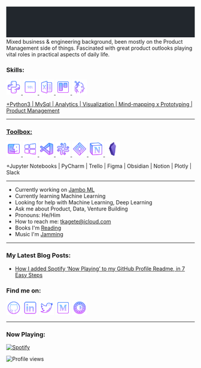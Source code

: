 ![Hello I'm Tony Kagete](hello.gif)
Mixed business & engineering background, been mostly on the Product Management side of things. Fascinated with great product outlooks playing vital roles in practical aspects of daily life. 

<h3 align="left">Skills:</h3>

<p align="left"> <a href="https://www.python.org" target="_blank"> <img src="media/icons8-python.svg" alt="python" width="40" height="40"/> </a>   <a href="https://www.mysql.com/" target="_blank"> <img src="media/icons8-sql-96.svg" alt="mysql" width="40" height="40"/> </a>   <a href="https://www.microsoft.com/en-us/microsoft-365/excel" target="_blank"> <img src="media/icons8-microsoft-excel.svg" alt="excel" width="40" height="40"/> </a>   <a href="https://trello.com/" target="_blank"> <img src="media/icons8-trello.svg" alt="trello" width="40" height="40"/>   <a href="https://obsidian.md/" target="_blank"> <img src="media/icons8-mind-map-96.svg" alt="mind-mapping" width="40" height="40"/></p>
  

+Python3 | MySql | Analytics | Visualization | Mind-mapping x Prototyping | Product Management
__________________________________________________________________________________________________________

<h3 align="left">Toolbox:</h3>

<p align="left"> <a href="https://www.apple.com/macbook-pro-13/" target="_blank"> <img src="media/icons8-mac-logo.svg" alt="mac" width="40" height="40"/> </a> <a href="https://www.microsoft.com/en-us/windows/" target="_blank"> <img src="media/icons8-windows-10.svg" alt="windows10" width="40" height="40"/> </a> <a href="https://code.visualstudio.com/" target="_blank"> <img src="media/icons8-visual-studio-code-2019.svg" alt="vscode" width="40" height="40"/> </a> <a href="https://www.slack.com/" target="_blank"> <img src="media/icons8-slack-new.svg" alt="slack" width="40" height="40"/> </a> <a href="https://www.atlassian.com/software/jira" target="_blank"> <img src="media/icons8-jira.svg" alt="jira" width="40" height="40"/> </a> <a href="https://www.notion.com/" target="_blank"> <img src="media/icons8-notion.svg" alt="notion" width="40" height="40"/> </a> </a> <a href="https://obsidian.md/" target="_blank"> <img src="media/obsidian2.svg" alt="obsidian" width="40" height="40"/> </a> </p>


+Jupyter Notebooks | PyCharm | Trello | Figma | Obsidian | Notion | Plotly | Slack
__________________________________________________________________________________________________________

- Currently working on [Jambo ML](https://github.com/Technically-Tony/jamboml-1.git)
- Currently learning Machine Learning 
- Looking for help with Machine Learning, Deep Learning 
- Ask me about Product, Data, Venture Building
- Pronouns: He/Him 
- How to reach me: tkagete@icloud.com 
- Books I'm [Reading](https://www.notion.so/technicallytony/TK-s-books-8fa76125be694a04b59cf0eafe6f6327)
- Music I'm [Jamming](https://open.spotify.com/playlist/6VixOZz7vkQca7ZNBPwe2u)

__________________________________________________________________________________________________________

<h3 align="left">My Latest Blog Posts:</h3>

<!-- BLOG-POST-LIST:START -->
- [How I added Spotify ‘Now Playing’ to my GitHub Profile Readme, in 7 Easy Steps](https://technicallytony.com/how-i-added-spotify-now-playing-to-my-github-profile-readme-in-7-easy-steps)
<!-- BLOG-POST-LIST:END -->

<h3 align="left">Find me on:</h3>

[<img src='media/icons8-github.svg' alt='github' height='40'>](https://github.com/technically-tony)    [<img src='media/icons8-linkedin.svg' alt='linkedin' height='40'>](https://www.linkedin.com/in/tonykagete/)  [<img src='media/icons8-twitter.svg' alt='twitter' height='40'>](https://twitter.com/technicallytony)  [<img src='media/icons8-medium-new.svg' alt='medium' height='40'>](https://medium.com/@tkagete) [<img src='media/icons8-vsco.svg' alt='vsco' height='40'>](https://vsco.co/technicallytony/gallery) 

__________________________________________________________________________________________________________

<h3 align="left">Now Playing:</h3>

[![Spotify](https://now-playing-technically-tony.vercel.app/api/spotify)](https://open.spotify.com/user/316ynimwepp7athpqi6d3l3a54ey)

![Profile views](https://gpvc.arturio.dev/Technically-Tony)  
